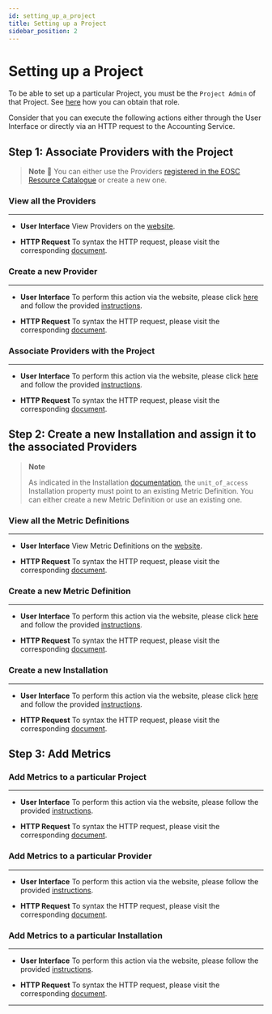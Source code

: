 ```yaml
---
id: setting_up_a_project
title: Setting up a Project
sidebar_position: 2
---
```


# Setting up a Project

To be able to set up a particular Project, you must be the `Project Admin`
of that Project.
See [here](/docs/guides/api_actions/projects.md) how you can obtain that
role.

Consider that you can execute the following actions either through the User
Interface or directly via an HTTP request to the Accounting Service.

## Step 1: Associate Providers with the Project

> **Note**
> 📝 You can either use the Providers
[registered in the EOSC Resource Catalogue](https://argoeu.github.io/argo-accounting/docs/api/provider#registering-provider-by-following-the-eosc-onboarding-process-at-httpsproviderseosc-portaleubecomeaprovider)
or create a new one.

### View all the Providers

---

- **User Interface**
  View Providers on the [website](https://accounting.eosc-portal.eu/providers).

- **HTTP Request**
  To syntax the HTTP request, please visit the corresponding [document](https://argoeu.github.io/argo-accounting/docs/api/provider#get---fetch-all-registered-providers).

### Create a new Provider

---

- **User Interface**
  To perform this action via the website, please click [here](https://accounting.eosc-portal.eu/providers)
and follow the provided [instructions](https://argoeu.github.io/argo-accounting/docs/guides/ui_actions/provider#create-a-provider).

- **HTTP Request**
  To syntax the HTTP request, please visit the corresponding [document](https://argoeu.github.io/argo-accounting/docs/api/provider#post---create-a-new-provider).

### Associate Providers with the Project

---

- **User Interface**
  To perform this action via the website, please click [here](https://accounting.eosc-portal.eu/projects)
and follow the provided [instructions](https://argoeu.github.io/argo-accounting/docs/guides/ui_actions/project#associate-providers-with-a-specific-project).

- **HTTP Request**
  To syntax the HTTP request, please visit the corresponding [document](https://argoeu.github.io/argo-accounting/docs/api/project#post---associate-providers-with-a-specific-project).

## Step 2: Create a new Installation and assign it to the associated Providers

> **Note**
>
> As indicated in the Installation [documentation](https://argoeu.github.io/argo-accounting/docs/api/installation),
the `unit_of_access` Installation property must point to an existing Metric Definition.
You can either create a new Metric Definition or use an existing one.

### View all the Metric Definitions

---

- **User Interface**
  View Metric Definitions on the [website](https://accounting.eosc-portal.eu/metrics-definitions).

- **HTTP Request**
  To syntax the HTTP request, please visit the corresponding [document](https://argoeu.github.io/argo-accounting/docs/api/metric_definition#get----fetch-all-metric-definitions).

### Create a new Metric Definition

---

- **User Interface**
  To perform this action via the website, please click [here](https://accounting.eosc-portal.eu/metrics-definitions)
and follow the provided [instructions](https://argoeu.github.io/argo-accounting/docs/guides/ui_actions/metric_definition#create-a-metric-definition).

- **HTTP Request**
  To syntax the HTTP request, please visit the corresponding [document](https://argoeu.github.io/argo-accounting/docs/api/metric_definition#post---create-a-metric-definition).

### Create a new Installation

---

- **User Interface**
  To perform this action via the website, please click [here](https://accounting.eosc-portal.eu/installations)
and follow the provided [instructions](https://argoeu.github.io/argo-accounting/docs/guides/ui_actions/installation#create-a-new-installation).

- **HTTP Request**
  To syntax the HTTP request, please visit the corresponding [document](https://argoeu.github.io/argo-accounting/docs/api/installation#post---create-a-new-installation).

## Step 3: Add Metrics

### Add Metrics to a particular Project

---

- **User Interface**
  To perform this action via the website, please follow the provided [instructions](https://argoeu.github.io/argo-accounting/docs/guides/ui_actions/project#manage-project-metrics).

- **HTTP Request**
  To syntax the HTTP request, please visit the corresponding [document](https://argoeu.github.io/argo-accounting/docs/api/metric#post---create-a-new-metric).

### Add Metrics to a particular Provider

---

- **User Interface**
  To perform this action via the website, please follow the provided [instructions](https://argoeu.github.io/argo-accounting/docs/guides/ui_actions/my_providers#manage-provider-metrics).

- **HTTP Request**
  To syntax the HTTP request, please visit the corresponding [document](https://argoeu.github.io/argo-accounting/docs/api/metric#post---create-a-new-metric).

### Add Metrics to a particular Installation

---

- **User Interface**
  To perform this action via the website, please follow the provided [instructions](https://argoeu.github.io/argo-accounting/docs/guides/ui_actions/installation#manage-installation-metrics).

- **HTTP Request**
  To syntax the HTTP request, please visit the corresponding [document](https://argoeu.github.io/argo-accounting/docs/api/metric#post---create-a-new-metric).

---
